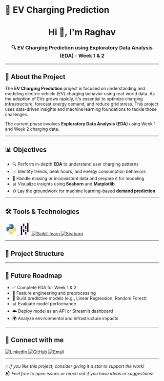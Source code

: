 # 🔋 EV Charging Prediction

<h1 align="center">Hi 👋, I'm Raghav</h1>
<h3 align="center">🔍 EV Charging Prediction using Exploratory Data Analysis (EDA) - Week 1 & 2</h3>

---

## 📌 About the Project

The **EV Charging Prediction** project is focused on understanding and modeling electric vehicle (EV) charging behavior using real-world data. As the adoption of EVs grows rapidly, it's essential to optimize charging infrastructure, forecast energy demand, and reduce grid stress. This project uses data-driven insights and machine learning foundations to tackle those challenges.

The current phase involves **Exploratory Data Analysis (EDA)** using Week 1 and Week 2 charging data.

---

## 📊 Objectives

- 🔍 Perform in-depth **EDA** to understand user charging patterns
- 📈 Identify trends, peak hours, and energy consumption behaviors
- 🧹 Handle missing or inconsistent data and prepare it for modeling
- 📊 Visualize insights using **Seaborn** and **Matplotlib**
- ⚙️ Lay the groundwork for machine learning-based **demand prediction**

---

## 🛠️ Tools & Technologies

<p align="left">
  <a href="https://www.python.org" target="_blank" rel="noreferrer">
    <img src="https://raw.githubusercontent.com/devicons/devicon/master/icons/python/python-original.svg" alt="Python" width="40" height="40"/>
  </a>
  <a href="https://pandas.pydata.org/" target="_blank" rel="noreferrer">
    <img src="https://raw.githubusercontent.com/devicons/devicon/2ae2a900d2f041da66e950e4d48052658d850630/icons/pandas/pandas-original.svg" alt="Pandas" width="40" height="40"/>
  </a>
  <a href="https://scikit-learn.org/" target="_blank" rel="noreferrer">
    <img src="https://upload.wikimedia.org/wikipedia/commons/0/05/Scikit_learn_logo_small.svg" alt="Scikit-learn" width="40" height="40"/>
  </a>
  <a href="https://seaborn.pydata.org/" target="_blank" rel="noreferrer">
    <img src="https://seaborn.pydata.org/_images/logo-mark-lightbg.svg" alt="Seaborn" width="40" height="40"/>
  </a>
</p>

---

## 📁 Project Structure


---

## 🚀 Future Roadmap

- ✅ Complete EDA for Week 1 & 2
- 🧠 Feature engineering and preprocessing
- 🤖 Build predictive models (e.g., Linear Regression, Random Forest)
- 📊 Evaluate model performance
- ☁️ Deploy model as an API or Streamlit dashboard
- 🌍 Analyze environmental and infrastructure impacts

---

## 🤝 Connect with me

<p align="left">
  <a href="https://www.linkedin.com/in/your-profile" target="_blank">
    <img src="https://img.shields.io/badge/LinkedIn-blue?style=for-the-badge&logo=linkedin&logoColor=white" alt="LinkedIn"/>
  </a>
  <a href="https://github.com/your-username" target="_blank">
    <img src="https://img.shields.io/badge/GitHub-black?style=for-the-badge&logo=github&logoColor=white" alt="GitHub"/>
  </a>
  <a href="mailto:your.email@example.com">
    <img src="https://img.shields.io/badge/Email-red?style=for-the-badge&logo=gmail&logoColor=white" alt="Email"/>
  </a>
</p>

---

⭐️ *If you like this project, consider giving it a star to support the work!*  
📬 *Feel free to open issues or reach out if you have ideas or suggestions!*


